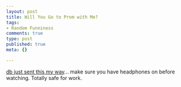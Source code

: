 ```yaml
--- 
layout: post
title: Will You Go to Prom with Me?
tags: 
- Random Funniness
comments: true
type: post
published: true
meta: {}

---
```

<a href="http://www.ebaumsworld.com/videos/gotoprom.html">db just sent this my way</a>... make sure you have headphones on before watching. Totally safe for work.
